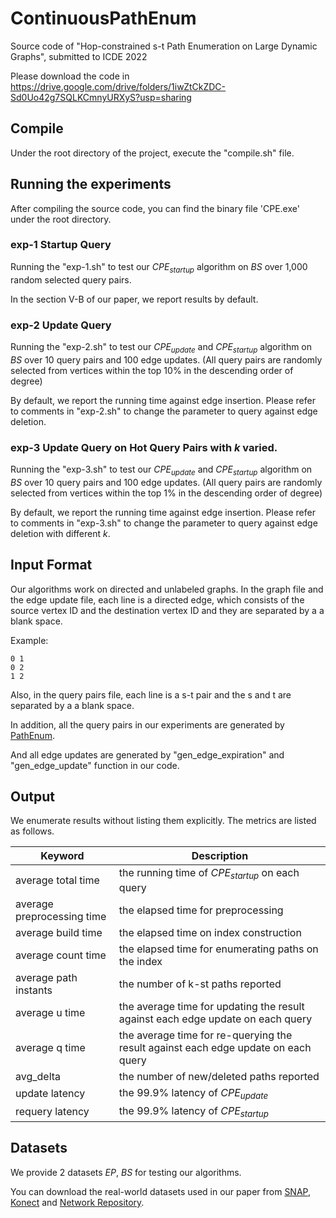 # ContinuousPathEnum
Source code of "Hop-constrained s-t Path Enumeration on Large Dynamic Graphs", submitted to ICDE 2022

Please download the code in https://drive.google.com/drive/folders/1iwZtCkZDC-Sd0Uo42g7SQLKCmnyURXyS?usp=sharing


## Compile

Under the root directory of the project, execute the "compile.sh" file.



## Running the experiments

After compiling the source code, you can find the binary file 'CPE.exe' under the root directory. 

### exp-1 Startup Query

Running the "exp-1.sh" to test our $CPE_{startup}$ algorithm on $BS$ over 1,000 random selected query pairs.

In the section V-B of our paper, we report results by default.



### exp-2 Update Query

Running the "exp-2.sh" to test our $CPE_{update}$ and $CPE_{startup}$ algorithm on $BS$ over 10 query pairs and 100 edge updates. (All query pairs are randomly selected from vertices within the top 10% in the descending order of degree)



By default, we report the running time against edge insertion. Please refer to comments in "exp-2.sh" to change the parameter to query against edge deletion.



### exp-3 Update Query on Hot Query Pairs with $k$ varied.

Running the "exp-3.sh" to test our $CPE_{update}$ and $CPE_{startup}$ algorithm on $BS$ over 10 query pairs and 100 edge updates. (All query pairs are randomly selected from vertices within the top 1% in the descending order of degree)



By default, we report the running time against edge insertion. Please refer to comments in "exp-3.sh" to change the parameter to query against edge deletion with different $k$.



## Input Format

Our algorithms work on directed and unlabeled graphs. In the graph file and the edge update file, each line is a directed edge, which consists of the source vertex ID and the destination vertex ID and they are separated by a a blank space.

Example:

```
0 1
0 2
1 2
```

Also, in the query pairs file, each line is a s-t pair and the s and t are separated by a a blank space. 

In addition, all the query pairs in our experiments are generated by [PathEnum](https://github.com/Xtra-Computing/PathEnum).

And all edge updates are generated by "gen_edge_expiration" and "gen_edge_update" function in our code.

## Output

We enumerate results without listing them explicitly. The metrics are listed as follows.

| Keyword                    | Description                                                  |
| -------------------------- | ------------------------------------------------------------ |
| average total time         | the running time of $CPE_{startup}$ on each query            |
| average preprocessing time | the elapsed time for preprocessing                           |
| average build time         | the elapsed time on index construction                       |
| average count time         | the elapsed time for enumerating paths on the index          |
| average path instants      | the number of k-st paths reported                            |
| average u time             | the average time for updating the result against each edge update on each query |
| average q time             | the average time for re-querying the result against each edge update on each query |
| avg_delta                  | the number of new/deleted paths reported                     |
| update latency             | the 99.9% latency of $CPE_{update}$                          |
| requery latency            | the 99.9% latency of $CPE_{startup}$                         |



## Datasets

We provide 2 datasets $EP$, $BS$ for testing our algorithms.

You can download the real-world datasets used in our paper from [SNAP](http://snap.stanford.edu/data/),  [Konect](http://konect.uni-koblenz.de/networks/) and [Network Repository](http://networkrepository.com/networks.php).

